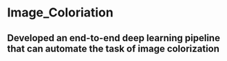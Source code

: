 # Image_Coloriation
Developed an end-to-end deep learning pipeline that can automate the task of image colorization
---